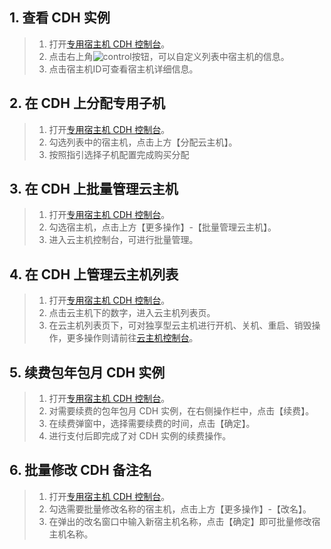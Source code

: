 ## 1. 查看 CDH 实例

> 1. 打开[专用宿主机 CDH 控制台](http://console.tce.fsphere.cn/cvm/cdh)。
> 2. 点击右上角![control](http://imgcache.tce.fsphere.cn/image/mccdn.qcloud.com/img568c92305158d.png)按钮，可以自定义列表中宿主机的信息。
> 3. 点击宿主机ID可查看宿主机详细信息。



## 2. 在 CDH 上分配专用子机

> 1. 打开[专用宿主机 CDH 控制台](http://console.tce.fsphere.cn/cvm/cdh)。
> 2. 勾选列表中的宿主机，点击上方【分配云主机】。
> 3. 按照指引选择子机配置完成购买分配



## 3. 在 CDH 上批量管理云主机

> 1. 打开[专用宿主机 CDH 控制台](http://console.tce.fsphere.cn/cvm/cdh)。
> 2. 勾选宿主机，点击上方【更多操作】-【批量管理云主机】。
> 3. 进入云主机控制台，可进行批量管理。



## 4. 在 CDH 上管理云主机列表

> 1. 打开[专用宿主机 CDH 控制台](http://console.tce.fsphere.cn/cvm/cdh)。
> 2. 点击云主机下的数字，进入云主机列表页。
> 3. 在云主机列表页下，可对独享型云主机进行开机、关机、重启、销毁操作，更多操作则请前往[云主机控制台](http://console.tce.fsphere.cn/cvm)。



## 5. 续费包年包月 CDH 实例

> 1. 打开[专用宿主机 CDH 控制台](http://console.tce.fsphere.cn/cvm/cdh)。
> 2. 对需要续费的包年包月 CDH 实例，在右侧操作栏中，点击【续费】。
> 3. 在续费弹窗中，选择需要续费的时间，点击【确定】。
> 4. 进行支付后即完成了对 CDH 实例的续费操作。



## 6. 批量修改 CDH 备注名

> 1. 打开[专用宿主机 CDH 控制台](http://console.tce.fsphere.cn/cvm/cdh)。
> 2. 勾选需要批量修改名称的宿主机，点击上方【更多操作】-【改名】。
> 3. 在弹出的改名窗口中输入新宿主机名称，点击【确定】即可批量修改宿主机名称。